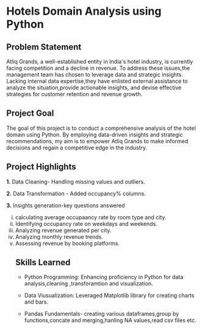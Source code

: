 # Hotels Domain Analysis using Python
## Problem Statement
Atliq Grands, a well-established entity in India's hotel industry, is currently facing competition and a decline in revenue. To address these issues,the management team has chosen to leverage data and strategic insights. Lacking internal data expertise,they have enlisted external assistance to analyze the situation,provide actionable insights, and devise effective strategies for customer retention and revenue growth.

## Project Goal
The goal of this project is to conduct a comprehensive analysis of the hotel domain using Python. By employing data-driven insights and strategic recommendations, my aim is to empower Atliq Grands to make informed decisions and regain a competitive edge in the industry.

## Project Highlights
**1.** Data Cleaning- Handling missing values and outliers.

**2.** Data Transformation - Added occupancy% columns.

**3.** Insights generation-key questions answered
                        <ol type="i">
                                    <li> calculating average occupaancy rate by room type and city.</li>
                                    <li>Identifying occupancy rate on weekdays and weekends.</li>
                                    <li>Analyzing revenue generated per city.</li>
                                    <li>Analyzing monthly revenue trends.</li>
                                    <li>Assessing revenue by booking platforms.</li>
                                    
## Skills Learned
* Python Programming: Enhancing proficiency in Python for data analysis,cleaning ,transforamtion and visualization.

* Data Viusualization: Leveraged Matplotlib library for creating charts and bars.

* Pandas Fundamentals- creating various dataframes,group by functions,concate and merging,hanling NA values,read csv files etc.
